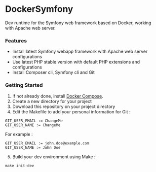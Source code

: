 # DockerSymfony

Dev runtime for the Symfony web framework based on Docker, working with Apache web server.

### Features

* Install latest Symfony webapp framework with Apache web server configurations
* Use latest PHP stable version with default PHP extensions and configurations
* Install Composer cli, Symfony cli and Git

### Getting Started

1. If not already done, install [Docker Compose](https://docs.docker.com/compose/).
2. Create a new directory for your project
3. Download this repository on your project directory
4. Edit the Makefile to add your personal information for Git :

```
GIT_USER_EMAIL := ChangeMe
GIT_USER_NAME := ChangeMe
```

For example :

```
GIT_USER_EMAIL := john.doe@example.com
GIT_USER_NAME := John Doe
```

5. Build your dev environment using Make :

```
make init-dev
```
